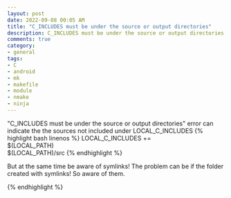 ```yaml
---
layout: post
date: 2022-09-08 00:05 AM
title: "C_INCLUDES must be under the source or output directories"
description: C_INCLUDES must be under the source or output directories android error
comments: true
category: 
- general
tags:
- C
- android
- mk
- makefile
- module
- nmake
- ninja
---
```

"C_INCLUDES must be under the source or output directories" error can indicate the the sources not included under LOCAL_C_INCLUDES
{% highlight bash linenos %}
LOCAL_C_INCLUDES += \
    $(LOCAL_PATH) \
    $(LOCAL_PATH)/src
{% endhighlight %}

But at the same time be aware of symlinks! The problem can be if the folder created with symlinks! So aware of them.

{% endhighlight %}